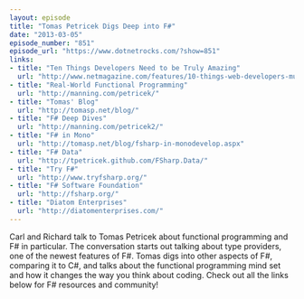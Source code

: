 ```yaml
---
layout: episode
title: "Tomas Petricek Digs Deep into F#"
date: "2013-03-05"
episode_number: "851"
episode_url: "https://www.dotnetrocks.com/?show=851"
links:
- title: "Ten Things Developers Need to be Truly Amazing"
  url: "http://www.netmagazine.com/features/10-things-web-developers-must-know-become-truly-amazing"
- title: "Real-World Functional Programming"
  url: "http://manning.com/petricek/"
- title: "Tomas' Blog"
  url: "http://tomasp.net/blog/"
- title: "F# Deep Dives"
  url: "http://manning.com/petricek2/"
- title: "F# in Mono"
  url: "http://tomasp.net/blog/fsharp-in-monodevelop.aspx"
- title: "F# Data"
  url: "http://tpetricek.github.com/FSharp.Data/"
- title: "Try F#"
  url: "http://www.tryfsharp.org/"
- title: "F# Software Foundation"
  url: "http://fsharp.org/"
- title: "Diatom Enterprises"
  url: "http://diatomenterprises.com/"
---
```


Carl and Richard talk to Tomas Petricek about functional programming and F# in particular. The conversation starts out talking about type providers, one of the newest features of F#. Tomas digs into other aspects of F#, comparing it to C#, and talks about the functional programming mind set and how it changes the way you think about coding. Check out all the links below for F# resources and community!
